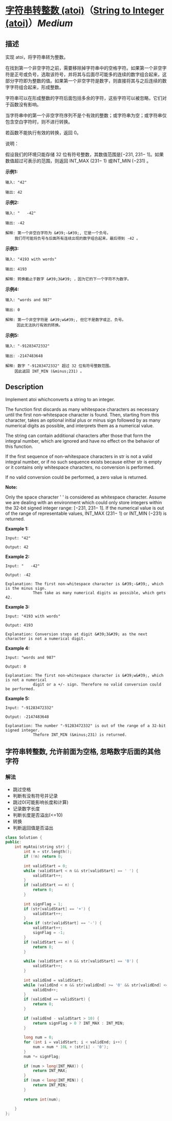 # [字符串转整数 (atoi)](https://leetcode-cn.com/problems/string-to-integer-atoi)（[String to Integer (atoi)](https://leetcode.com/problems/string-to-integer-atoi)）*Medium*
## 描述
实现 atoi，将字符串转为整数。

在找到第一个非空字符之前，需要移除掉字符串中的空格字符。如果第一个非空字符是正号或负号，选取该符号，并将其与后面尽可能多的连续的数字组合起来，这部分字符即为整数的值。如果第一个非空字符是数字，则直接将其与之后连续的数字字符组合起来，形成整数。

字符串可以在形成整数的字符后面包括多余的字符，这些字符可以被忽略，它们对于函数没有影响。

当字符串中的第一个非空字符序列不是个有效的整数；或字符串为空；或字符串仅包含空白字符时，则不进行转换。

若函数不能执行有效的转换，返回 0。

说明：

假设我们的环境只能存储 32 位有符号整数，其数值范围是[&minus;231, 231&minus; 1]。如果数值超过可表示的范围，则返回 INT_MAX (231&minus; 1) 或INT_MIN (&minus;231) 。

**示例1:**
```
输入: "42"

输出: 42
```


**示例2:**
```
输入: "   -42"

输出: -42

解释: 第一个非空白字符为 &#39;-&#39;, 它是一个负号。
    我们尽可能将负号与后面所有连续出现的数字组合起来，最后得到 -42 。
```


**示例3:**
```
输入: "4193 with words"

输出: 4193

解释: 转换截止于数字 &#39;3&#39; ，因为它的下一个字符不为数字。
```


**示例4:**
```
输入: "words and 987"

输出: 0

解释: 第一个非空字符是 &#39;w&#39;, 但它不是数字或正、负号。
     因此无法执行有效的转换。
```

**示例5:**
```
输入: "-91283472332"

输出: -2147483648

解释: 数字 "-91283472332" 超过 32 位有符号整数范围。 
    因此返回 INT_MIN (&minus;231) 。
```

## Description
Implement atoi whichconverts a string to an integer.

The function first discards as many whitespace characters as necessary until the first non-whitespace character is found. Then, starting from this character, takes an optional initial plus or minus sign followed by as many numerical digits as possible, and interprets them as a numerical value.

The string can contain additional characters after those that form the integral number, which are ignored and have no effect on the behavior of this function.

If the first sequence of non-whitespace characters in str is not a valid integral number, or if no such sequence exists because either str is empty or it contains only whitespace characters, no conversion is performed.

If no valid conversion could be performed, a zero value is returned.

**Note:**

Only the space character &#39; &#39; is considered as whitespace character.
	Assume we are dealing with an environment which could only store integers within the 32-bit signed integer range: [&minus;231, 231&minus; 1]. If the numerical value is out of the range of representable values, INT_MAX (231&minus; 1) or INT_MIN (&minus;231) is returned.


**Example 1:**
```
Input: "42"

Output: 42
```


**Example 2:**
```
Input: "   -42"

Output: -42

Explanation: The first non-whitespace character is &#39;-&#39;, which is the minus sign.
            Then take as many numerical digits as possible, which gets 42.
```


**Example 3:**
```
Input: "4193 with words"

Output: 4193

Explanation: Conversion stops at digit &#39;3&#39; as the next character is not a numerical digit.
```


**Example 4:**
```
Input: "words and 987"

Output: 0

Explanation: The first non-whitespace character is &#39;w&#39;, which is not a numerical 
            digit or a +/- sign. Therefore no valid conversion could be performed.
```

**Example 5:**
```
Input: "-91283472332"

Output: -2147483648

Explanation: The number "-91283472332" is out of the range of a 32-bit signed integer.
            Thefore INT_MIN (&minus;231) is returned.
```


## 字符串转整数, 允许前面为空格, 忽略数字后面的其他字符
### 解法
- 跳过空格
- 判断有没有符号并记录
- 跳过0(可能影响长度和计算)
- 记录数字长度
- 判断长度是否溢出(<=10)
- 转换
- 判断返回值是否溢出
```c++
class Solution {
public:
    int myAtoi(string str) {
        int n = str.length();
        if (!n) return 0;
        
        int validStart = 0;
        while (validStart < n && str[validStart] == ' ') {
            validStart++;
        }
        if (validStart == n) {
            return 0;
        }
        
        int signFlag = 1;
        if (str[validStart] == '+') {
            validStart++;
        }
        else if (str[validStart] == '-') {
            validStart++;
            signFlag = -1;
        }
        if (validStart == n) {
            return 0;
        }
        
        while (validStart < n && str[validStart] == '0') {
            validStart++;
        }
        
        int validEnd = validStart;
        while (validEnd < n && str[validEnd] >= '0' && str[validEnd] <= '9') {
            validEnd++;
        }
        if (validEnd == validStart) {
            return 0;
        }
        
        if (validEnd - validStart > 10) {
            return signFlag > 0 ? INT_MAX : INT_MIN;
        }
        
        long num = 0;
        for (int i = validStart; i < validEnd; i++) {
            num = num * 10L + (str[i] - '0');
        }
        num *= signFlag;
        
        if (num > long(INT_MAX)) {
            return INT_MAX;
        }
        if (num < long(INT_MIN)) {
            return INT_MIN;
        }
        
        return int(num);
        
    }
};
```
